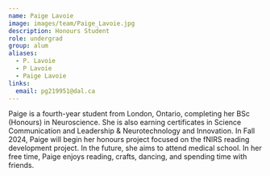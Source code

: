```yaml
---
name: Paige Lavoie
image: images/team/Paige_Lavoie.jpg
description: Honours Student
role: undergrad
group: alum
aliases:
  - P. Lavoie
  - P Lavoie
  - Paige Lavoie
links:
  email: pg219951@dal.ca
---
```


Paige is a fourth-year student from London, Ontario, completing her BSc (Honours) in Neuroscience. She is also earning certificates in Science Communication and Leadership & Neurotechnology and Innovation. In Fall 2024, Paige will begin her honours project focused on the fNIRS reading development project. In the future, she aims to attend medical school. In her free time, Paige enjoys reading, crafts, dancing, and spending time with friends.